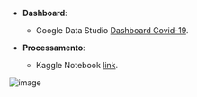 - **Dashboard**:
  - Google Data Studio [Dashboard Covid-19](https://lookerstudio.google.com/reporting/69f7801b-68d3-4ee9-8770-a43dfc73bd23).

- **Processamento**:
  - Kaggle Notebook [link](https://www.kaggle.com/josumorfim/dashboard-covid-19`).
 

![image](https://github.com/JosueMorfim/Covid-19/assets/141301164/79f0bf8e-6a2d-499d-9949-e833612f219b)

